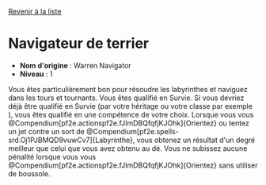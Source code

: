 [Revenir à la liste](..)

# Navigateur de terrier

 * **Nom d'origine** : Warren Navigator
 * **Niveau** : 1


<p>Vous êtes particulièrement bon pour résoudre les labyrinthes et naviguez dans les tours et tournants. Vous êtes qualifié en Survie. Si vous devriez déjà être qualifié en Survie (par votre héritage ou votre classe par exemple ), vous êtes qualifié en une compétence de votre choix. Lorsque vous vous @Compendium[pf2e.actionspf2e.fJImDBQfqfjKJOhk]{Orientez} ou tentez un jet contre un sort de @Compendium[pf2e.spells-srd.Oj1PJBMQD9vuwCv7]{Labyrinthe}, vous obtenez un résultat d'un degré meilleur que celui que vous avez obtenu au dé. Vous ne subissez aucune pénalité lorsque vous vous @Compendium[pf2e.actionspf2e.fJImDBQfqfjKJOhk]{Orientez} sans utiliser de boussole.</p>